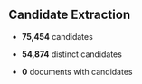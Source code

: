 

## Candidate Extraction

* **75,454** candidates

* **54,874** distinct candidates


* **0** documents with candidates


